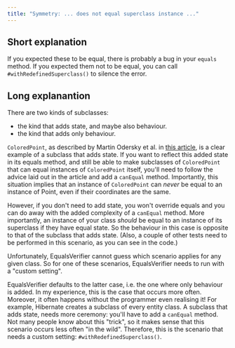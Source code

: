 ```yaml
---
title: "Symmetry: ... does not equal superclass instance ..."
---
```

Short explanation
-----------------
If you expected these to be equal, there is probably a bug in your `equals` method. If you expected them not to be equal, you can call `#withRedefinedSuperclass()` to silence the error.

Long explanantion
-----------------
There are two kinds of subclasses:

 * the kind that adds state, and maybe also behaviour.
 * the kind that adds only behaviour.

`ColoredPoint`, as described by Martin Odersky et al. in [this article](http://www.artima.com/lejava/articles/equality.html), is a clear example of a subclass that adds state. If you want to reflect this added state in its equals method, and still be able to make subclasses of `ColoredPoint` that can equal instances of `ColoredPoint` itself, you'll need to follow the advice laid out in the article and add a `canEqual` method. Importantly, this situation implies that an instance of `ColoredPoint` can *never* be equal to an instance of Point, even if their coordinates are the same.

However, if you don't need to add state, you won't override equals and you can do away with the added complexity of a `canEqual` method. More importantly, an instance of your class *should* be equal to an instance of its superclass if they have equal state. So the behaviour in this case is opposite to that of the subclass that adds state. (Also, a couple of other tests need to be performed in this scenario, as you can see in the code.)

Unfortunately, EqualsVerifier cannot guess which scenario applies for any given class. So for one of these scenarios, EqualsVerifier needs to run with a "custom setting".

EqualsVerifier defaults to the latter case, i.e. the one where only behaviour is added. In my experience, this is the case that occurs more often. Moreover, it often happens without the programmer even realising it! For example, Hibernate creates a subclass of every entity class.
A subclass that adds state, needs more ceremony: you'll have to add a `canEqual` method. Not many people know about this "trick", so it makes sense that this scenario occurs less often "in the wild". Therefore, this is the scenario that needs a custom setting: `#withRedefinedSuperclass()`.
